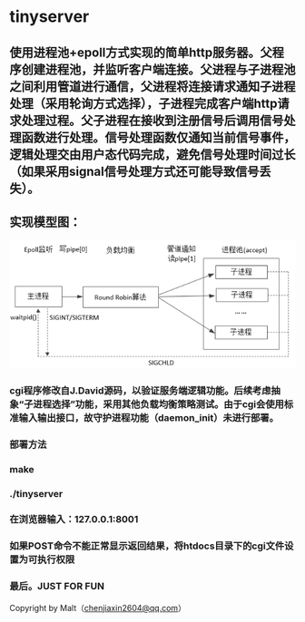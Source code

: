 # tinyserver
## 使用进程池+epoll方式实现的简单http服务器。父程序创建进程池，并监听客户端连接。父进程与子进程池之间利用管道进行通信，父进程将连接请求通知子进程处理（采用轮询方式选择），子进程完成客户端http请求处理过程。父子进程在接收到注册信号后调用信号处理函数进行处理。信号处理函数仅通知当前信号事件，逻辑处理交由用户态代码完成，避免信号处理时间过长（如果采用signal信号处理方式还可能导致信号丢失）。
## 实现模型图：
![](system.png)
### cgi程序修改自J.David源码，以验证服务端逻辑功能。后续考虑抽象“子进程选择”功能，采用其他负载均衡策略测试。由于cgi会使用标准输入输出接口，故守护进程功能（daemon_init）未进行部署。
### 部署方法
### make
### ./tinyserver
### 在浏览器输入：127.0.0.1:8001
### 如果POST命令不能正常显示返回结果，将htdocs目录下的cgi文件设置为可执行权限
### 最后。JUST FOR FUN
Copyright by Malt（chenjiaxin2604@qq.com）